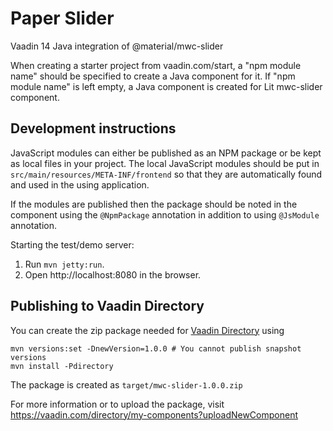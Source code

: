 # Paper Slider

Vaadin 14 Java integration of @material/mwc-slider

When creating a starter project from vaadin.com/start, a "npm module name"
should be specified to create a Java component for it. If "npm module name" is left empty, a Java
component is created for Lit mwc-slider component.

## Development instructions

JavaScript modules can either be published as an NPM package or be kept as local 
files in your project. The local JavaScript modules should be put in 
`src/main/resources/META-INF/frontend` so that they are automatically found and 
used in the using application.

If the modules are published then the package should be noted in the component 
using the `@NpmPackage` annotation in addition to using `@JsModule` annotation.


Starting the test/demo server:
1. Run `mvn jetty:run`.
2. Open http://localhost:8080 in the browser.

## Publishing to Vaadin Directory

You can create the zip package needed for [Vaadin Directory](https://vaadin.com/directory/) using
```
mvn versions:set -DnewVersion=1.0.0 # You cannot publish snapshot versions 
mvn install -Pdirectory
```

The package is created as `target/mwc-slider-1.0.0.zip`

For more information or to upload the package, visit https://vaadin.com/directory/my-components?uploadNewComponent
